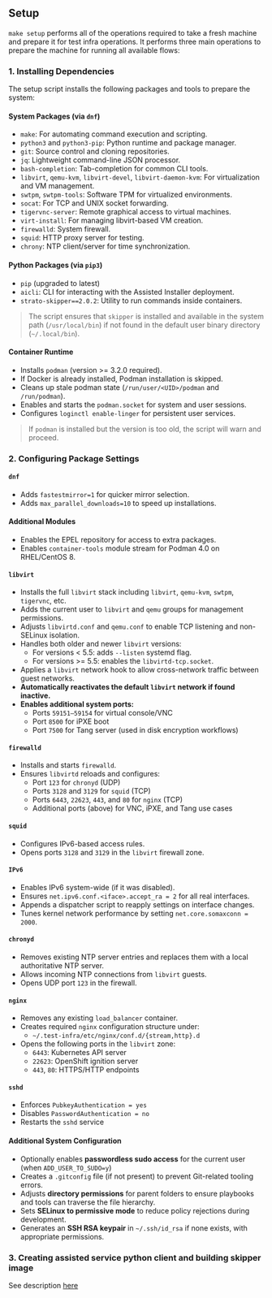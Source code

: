 ## Setup

`make setup` performs all of the operations required to take a fresh machine and prepare it for test infra operations. It performs three main operations to prepare the machine for running all available flows:

### 1. Installing Dependencies

The setup script installs the following packages and tools to prepare the system:

#### System Packages (via `dnf`)

- `make`: For automating command execution and scripting.
- `python3` and `python3-pip`: Python runtime and package manager.
- `git`: Source control and cloning repositories.
- `jq`: Lightweight command-line JSON processor.
- `bash-completion`: Tab-completion for common CLI tools.
- `libvirt`, `qemu-kvm`, `libvirt-devel`, `libvirt-daemon-kvm`: For virtualization and VM management.
- `swtpm`, `swtpm-tools`: Software TPM for virtualized environments.
- `socat`: For TCP and UNIX socket forwarding.
- `tigervnc-server`: Remote graphical access to virtual machines.
- `virt-install`: For managing libvirt-based VM creation.
- `firewalld`: System firewall.
- `squid`: HTTP proxy server for testing.
- `chrony`: NTP client/server for time synchronization.

#### Python Packages (via `pip3`)

- `pip` (upgraded to latest)
- `aicli`: CLI for interacting with the Assisted Installer deployment.
- `strato-skipper==2.0.2`: Utility to run commands inside containers.

> The script ensures that `skipper` is installed and available in the system path (`/usr/local/bin`) if not found in the default user binary directory (`~/.local/bin`).

#### Container Runtime

- Installs `podman` (version >= 3.2.0 required).
- If Docker is already installed, Podman installation is skipped.
- Cleans up stale podman state (`/run/user/<UID>/podman` and `/run/podman`).
- Enables and starts the `podman.socket` for system and user sessions.
- Configures `loginctl enable-linger` for persistent user services.

> If `podman` is installed but the version is too old, the script will warn and proceed.

### 2. Configuring Package Settings

#### `dnf`

- Adds `fastestmirror=1` for quicker mirror selection.
- Adds `max_parallel_downloads=10` to speed up installations.

#### Additional Modules

- Enables the EPEL repository for access to extra packages.
- Enables `container-tools` module stream for Podman 4.0 on RHEL/CentOS 8.

#### `libvirt`

- Installs the full `libvirt` stack including `libvirt`, `qemu-kvm`, `swtpm`, `tigervnc`, etc.
- Adds the current user to `libvirt` and `qemu` groups for management permissions.
- Adjusts `libvirtd.conf` and `qemu.conf` to enable TCP listening and non-SELinux isolation.
- Handles both older and newer `libvirt` versions:
  - For versions < 5.5: adds `--listen` systemd flag.
  - For versions >= 5.5: enables the `libvirtd-tcp.socket`.
- Applies a `libvirt` network hook to allow cross-network traffic between guest networks.
- **Automatically reactivates the default `libvirt` network if found inactive.**
- **Enables additional system ports:**
  - Ports `59151–59154` for virtual console/VNC
  - Port `8500` for iPXE boot
  - Port `7500` for Tang server (used in disk encryption workflows)

#### `firewalld`

- Installs and starts `firewalld`.
- Ensures `libvirtd` reloads and configures:
  - Port `123` for `chronyd` (UDP)
  - Ports `3128` and `3129` for `squid` (TCP)
  - Ports `6443`, `22623`, `443`, and `80` for `nginx` (TCP)
  - Additional ports (above) for VNC, iPXE, and Tang use cases

#### `squid`

- Configures IPv6-based access rules.
- Opens ports `3128` and `3129` in the `libvirt` firewall zone.

#### `IPv6`

- Enables IPv6 system-wide (if it was disabled).
- Ensures `net.ipv6.conf.<iface>.accept_ra = 2` for all real interfaces.
- Appends a dispatcher script to reapply settings on interface changes.
- Tunes kernel network performance by setting `net.core.somaxconn = 2000`.

#### `chronyd`

- Removes existing NTP server entries and replaces them with a local authoritative NTP server.
- Allows incoming NTP connections from `libvirt` guests.
- Opens UDP port `123` in the firewall.

#### `nginx`

- Removes any existing `load_balancer` container.
- Creates required `nginx` configuration structure under:
  - `~/.test-infra/etc/nginx/conf.d/{stream,http}.d`
- Opens the following ports in the `libvirt` zone:
  - `6443`: Kubernetes API server
  - `22623`: OpenShift ignition server
  - `443`, `80`: HTTPS/HTTP endpoints

#### `sshd`

- Enforces `PubkeyAuthentication = yes`
- Disables `PasswordAuthentication = no`
- Restarts the `sshd` service

#### Additional System Configuration

- Optionally enables **passwordless sudo access** for the current user (when `ADD_USER_TO_SUDO=y`)
- Creates a `.gitconfig` file (if not present) to prevent Git-related tooling errors.
- Adjusts **directory permissions** for parent folders to ensure playbooks and tools can traverse the file hierarchy.
- Sets **SELinux to permissive mode** to reduce policy rejections during development.
- Generates an **SSH RSA keypair** in `~/.ssh/id_rsa` if none exists, with appropriate permissions.

### 3. Creating assisted service python client and building skipper image

See description [here](./build-image.md)
